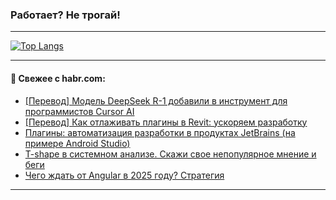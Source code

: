 ### Работает? Не трогай!

---
<!--
#### 🛠️ Technical stack:

![Java](https://img.shields.io/badge/Java-informational?logo=Oracle&style=flat&logoColor=white&color=FF4500)
![Kotlin](https://img.shields.io/badge/Kotlin-informational?logo=Kotlin&style=flat&logoColor=white&color=774D97)
![TS](https://img.shields.io/badge/TypeScript-informational?logo=typeScript&style=flat&logoColor=black&color=017acc)
![Python](https://img.shields.io/badge/Python-informational?logo=Python&style=flat&logoColor=black&color=ffdd54) <br>
![Spring](https://img.shields.io/badge/Spring-informational?logo=Spring&style=flat&logoColor=white&color=6DB33F) 
![SpringBoot](https://img.shields.io/badge/SpringBoot-informational?logo=SpringBoot&style=flat&logoColor=white&color=6DB33F)
![Nest](https://img.shields.io/badge/NestJS-informational?logo=NestJS&style=flat&logoColor=white&color=E0234E) 
![NodeJS](https://img.shields.io/badge/NodeJS-informational?logo=node.js&style=flat&logoColor=white&color=70A760)<br>
![PostgreSQL](https://img.shields.io/badge/PostgreSQL-informational?logo=PostgreSQL&style=flat&logoColor=white&color=DAA520)
![MongoDB](https://img.shields.io/badge/MongoDB-informational?logo=MongoDB&style=flat&logoColor=white&color=870000)
![Apache](https://img.shields.io/badge/Apache-informational?logo=apache&style=flat&logoColor=white&color=f74e28)

___ 
-->

<!--- #### 🛠️ : --->

[![Top Langs](https://github-readme-stats-82jvfl3w3-advtsettinggmailcoms-projects.vercel.app/api/top-langs/?username=zloylis&langs_count=10&hide_title=true&title_color=e6edf3&size_weight=0.5&count_weight=0.5&layout=compact&hide_progress=true&hide_border=true&theme=dracula)](https://github.com/zloylis)

<!---


####  :octocat:&nbsp;&nbsp; Статистика:

![GitHub stats](https://github-readme-stats-u2qms2cxw-advtsettinggmailcoms-projects.vercel.app/api?username=zloylis&show_icons=true&hide_border=true&theme=dracula&title_color=e6edf3&include_all_commits=true&count_private=true&hide_rank=false&hide_title=true&rank_icon=github)
-->
---

#### 💬 Свежее с habr.com:

<!-- BLOG-POST-LIST:START -->
- [[Перевод] Модель DeepSeek R-1 добавили в инструмент для программистов Cursor AI](https://habr.com/ru/articles/878880/?utm_source=habrahabr&utm_medium=rss&utm_campaign=878880)
- [[Перевод] Как отлаживать плагины в Revit: ускоряем разработку](https://habr.com/ru/articles/878878/?utm_source=habrahabr&utm_medium=rss&utm_campaign=878878)
- [Плагины: автоматизация разработки в продуктах JetBrains &lpar;на примере Android Studio&rpar;](https://habr.com/ru/articles/878870/?utm_source=habrahabr&utm_medium=rss&utm_campaign=878870)
- [T-shape в системном анализе. Скажи свое непопулярное мнение и беги](https://habr.com/ru/articles/878684/?utm_source=habrahabr&utm_medium=rss&utm_campaign=878684)
- [Чего ждать от Angular в 2025 году? Стратегия](https://habr.com/ru/articles/878866/?utm_source=habrahabr&utm_medium=rss&utm_campaign=878866)
<!-- BLOG-POST-LIST:END -->

---
